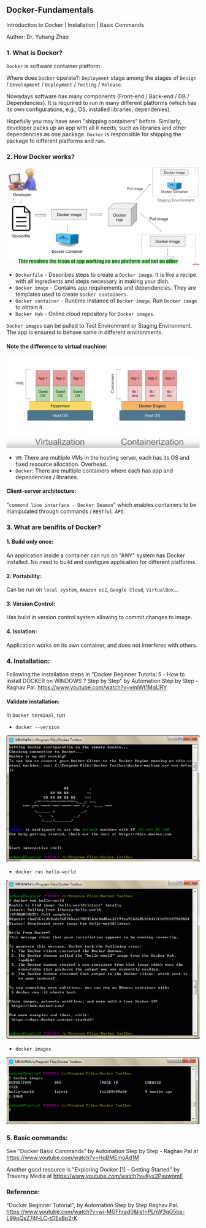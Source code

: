 ## Docker-Fundamentals
Introduction to Docker | Installation | Basic Commands

Author: Dr. Yuhang Zhao

### 1. What is Docker?
`Docker` is software container platform.

Where does `Docker` operate?:
`Deployment` stage among the stages of `Design` / `Development` / `Deployment` / `Testing` / `Release`.

Nowadays software has many components (Front-end / Back-end / DB / Dependencies). 
It is requrired to run in many different platforms (which has its own configurations, e.g., OS, installed libraries, dependenies).

Hopefully you may have seen "shipping containers" before.
Similarly, developer packs up an app with all it needs, such as libraries and other dependencies as one package.
`Docker` is responsible for shipping the package to different platforms and run.


### 2. How Docker works?

![HowDockerWorks](https://github.com/yuhang2685/Docker-Fundamentals/blob/master/How%20Docker%20works.png)

- `Dockerfile` - Describes steps to create a `Docker image`. It is like a recipe with all ingredients and steps necessary in making your dish.
- `Docker image` - Contains app requirements and dependencies. They are templates used to create `Docker containers`.
- `Docker container` - Runtime instance of `Docker image`. Run `Docker image` to obtain it.
- `Docker Hub` - Online cloud repository for `Docker images`.

`Docker images` can be pulled to Test Environment or Staging Environment.
The app is ensured to behave same in different environments.

#### Note the difference to virtual machine:
![DiffToVM](https://github.com/yuhang2685/Docker-Fundamentals/blob/master/VM%20and%20Docker.png)

- `VM`: There are multiple VMs in the hosting server, each has its OS and fixed resource allocation. Overhead.
- `Docker`: There are multiple containers where each has app and dependencies / libraries.

#### Client-server architecture:

"`commond line interface - Docker Deamon`" which enables containers to be manipulated through commands / `RESTful API`.

### 3. What are benifits of Docker?
#### 1. Build only once:
An application inside a container can run on "ANY" system has Docker installed.
No need to build and configure application for different platforms.

#### 2. Portability:
Can be run on `local system`, `Amazon ec2`, `Google Cloud`, `VirtualBox`...

#### 3. Version Control:
Has build in version control system allowing to commit changes to image.

#### 4. Isolation:
Application works on its own container, and does not interferes with others.

### 4. Installation:
Following the installation steps in 
"Docker Beginner Tutorial 5 - How to install DOCKER on WINDOWS ? Step by Step" 
by Automation Step by Step - Raghav Pal.
https://www.youtube.com/watch?v=ymlWt1MqURY

#### Validate installation:

In `Docker terminal`, run 
- `docker --version`

![HowDockerWorks](https://github.com/yuhang2685/Docker-Fundamentals/blob/master/Docker%20Installed.png)

- `docker run hello-world`

![HowDockerWorks](https://github.com/yuhang2685/Docker-Fundamentals/blob/master/Hello-world.png)

- `docker images`

![HowDockerWorks](https://github.com/yuhang2685/Docker-Fundamentals/blob/master/Docker%20Images.png)

### 5. Basic commands:
See "Docker Basic Commands" 
by Automation Step by Step - Raghav Pal at
https://www.youtube.com/watch?v=HqBMEmoAd1M

Another good resource is "Exploring Docker [1] - Getting Started" by Traversy Media at https://www.youtube.com/watch?v=Kyx2PsuwomE

### Reference:
"Docker Beginner Tutorial", by Automation Step by Step Raghav Pal.
https://www.youtube.com/watch?v=wi-MGFhrad0&list=PLhW3qG5bs-L99pQsZ74f-LC-tOEsBp2rK
